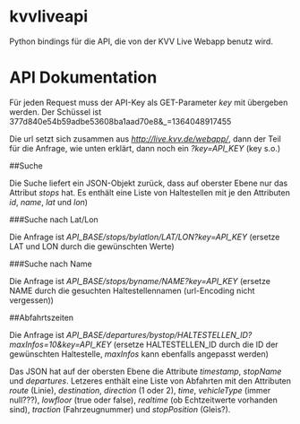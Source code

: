 kvvliveapi
==========

Python bindings für die API, die von der KVV Live Webapp benutz wird. 

API Dokumentation
=================

Für jeden Request muss der API-Key als GET-Parameter *key* mit übergeben werden. Der Schüssel ist 377d840e54b59adbe53608ba1aad70e8&_=1364048917455

Die url setzt sich zusammen aus *http://live.kvv.de/webapp/*, dann der Teil für die Anfrage, wie unten erklärt, dann noch ein *?key=API_KEY* (key s.o.)

##Suche

Die Suche liefert ein JSON-Objekt zurück, dass auf oberster Ebene nur das Attribut *stops* hat. Es enthält eine Liste von Haltestellen mit je den Attributen *id*, *name*, *lat* und *lon*)

###Suche nach Lat/Lon

Die Anfrage ist *API_BASE/stops/bylatlon/LAT/LON?key=API_KEY* (ersetze LAT und LON durch die gewünschten Werte)

###Suche nach Name

Die Anfrage ist *API_BASE/stops/byname/NAME?key=API_KEY* (ersetze NAME durch die gesuchten Haltestellennamen (url-Encoding nicht vergessen))


##Abfahrtszeiten

Die Anfrage ist *API_BASE/departures/bystop/HALTESTELLEN_ID?maxInfos=10&key=API_KEY* (ersetze HALTESTELLEN_ID durch die ID der gewünschten Haltestelle, *maxInfos* kann ebenfalls angepasst werden)

Das JSON hat auf der obersten Ebene die Attribute *timestamp*, *stopName* und *departures*. Letzeres enthält eine Liste von Abfahrten mit den Attributen *route* (Linie), *destination*, *direction* (1 oder 2), *time*, *vehicleType* (immer null???), *lowfloor* (true oder false), *realtime* (ob Echtzeitwerte vorhanden sind), *traction* (Fahrzeugnummer) und *stopPosition* (Gleis?).
